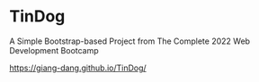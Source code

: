 # TinDog
A Simple Bootstrap-based Project from The Complete 2022 Web Development Bootcamp

https://giang-dang.github.io/TinDog/
